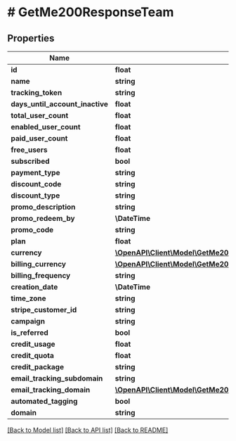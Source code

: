 # # GetMe200ResponseTeam

## Properties

Name | Type | Description | Notes
------------ | ------------- | ------------- | -------------
**id** | **float** |  | [optional]
**name** | **string** |  | [optional]
**tracking_token** | **string** |  | [optional]
**days_until_account_inactive** | **float** |  | [optional]
**total_user_count** | **float** |  | [optional]
**enabled_user_count** | **float** |  | [optional]
**paid_user_count** | **float** |  | [optional]
**free_users** | **float** |  | [optional]
**subscribed** | **bool** |  | [optional]
**payment_type** | **string** |  | [optional]
**discount_code** | **string** |  | [optional]
**discount_type** | **string** |  | [optional]
**promo_description** | **string** |  | [optional]
**promo_redeem_by** | **\DateTime** |  | [optional]
**promo_code** | **string** |  | [optional]
**plan** | **float** |  | [optional]
**currency** | [**\OpenAPI\Client\Model\GetMe200ResponseTeamCurrency**](GetMe200ResponseTeamCurrency.md) |  | [optional]
**billing_currency** | [**\OpenAPI\Client\Model\GetMe200ResponseTeamCurrency**](GetMe200ResponseTeamCurrency.md) |  | [optional]
**billing_frequency** | **string** |  | [optional]
**creation_date** | **\DateTime** |  | [optional]
**time_zone** | **string** |  | [optional]
**stripe_customer_id** | **string** |  | [optional]
**campaign** | **string** |  | [optional]
**is_referred** | **bool** |  | [optional]
**credit_usage** | **float** |  | [optional]
**credit_quota** | **float** |  | [optional]
**credit_package** | **string** |  | [optional]
**email_tracking_subdomain** | **string** |  | [optional]
**email_tracking_domain** | [**\OpenAPI\Client\Model\GetMe200ResponseTeamEmailTrackingDomain**](GetMe200ResponseTeamEmailTrackingDomain.md) |  | [optional]
**automated_tagging** | **bool** |  | [optional]
**domain** | **string** |  | [optional]

[[Back to Model list]](../../README.md#models) [[Back to API list]](../../README.md#endpoints) [[Back to README]](../../README.md)
